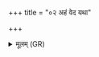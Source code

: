 +++
title = "०२ अहं वेद यथा"

+++
<details><summary>मूलम् (GR)</summary>

अहं वेद यथा पयश्  
चकार धान्यं बहु ।  
संभृत्वा नामा यो देवस्  
तं वयं यजामहे  
सर्वस्यायज्वनो गृहे ॥
</details>